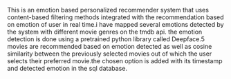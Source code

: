 This is an emotion based personalized recommender system that uses content-based filtering methods integrated with the recommendation based on emotion of user in real time.i have mapped several emotions detected by the system with different movie genres on the tmdb api. the emotion detection is done using a pretrained python library called Deepface.5 movies are recommended based on emotion detected as well as cosine similarity between the previously selected movies out of which the user selects their preferred movie.the chosen option is added with its timestamp and detected emotion in the sql database.
